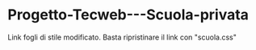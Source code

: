 # Progetto-Tecweb---Scuola-privata
Link fogli di stile modificato. Basta ripristinare il link con "scuola.css"
